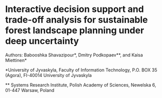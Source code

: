 # Interactive decision support and trade-off analysis for sustainable forest landscape planning under deep uncertainty

Authors: Babooshka Shavazipour*, Dmitry Podkopaev**, and Kaisa Miettinen*

*University of Jyvaskyla, Faculty of Information Technology, P.O. BOX 35 (Agora), FI-40014 University of Jyvaskyla 

** Systems Research Institute, Polish Academy of Sciences, Newelska 6, 01-447 Warsaw, Poland
